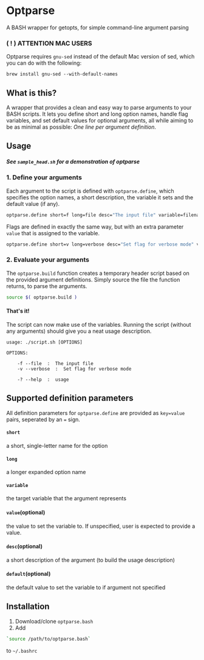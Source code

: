 # Optparse
A BASH wrapper for getopts, for simple command-line argument parsing

### ( ! ) ATTENTION MAC USERS
Optparse requires `gnu-sed` instead of the default Mac version of sed, which you can do with the following:
```
brew install gnu-sed --with-default-names
```

## What is this?
A wrapper that provides a clean and easy way to parse arguments to your BASH scripts. It lets you define short and long option names, handle flag variables, and set default values for optional arguments, all while aiming to be as minimal as possible: *One line per argument definition*.

## Usage
##### See `sample_head.sh` for a demonstration of optparse
### 1. Define your arguments

Each argument to the script is defined with `optparse.define`, which specifies the option names, a short description, the variable it sets and the default value (if any).

```bash
optparse.define short=f long=file desc="The input file" variable=filename
```

Flags are defined in exactly the same way, but with an extra parameter `value` that is assigned to the variable.

```bash
optparse.define short=v long=verbose desc="Set flag for verbose mode" variable=verbose_mode value=true default=false
```

### 2. Evaluate your arguments
The `optparse.build` function creates a temporary header script based on the provided argument definitions. Simply source the file the function returns, to parse the arguments.

```bash
source $( optparse.build )
```

#### That's it!
The script can now make use of the variables. Running the script (without any arguments) should give you a neat usage description.

    usage: ./script.sh [OPTIONS]

    OPTIONS:

        -f --file  :  The input file
    	-v --verbose  :  Set flag for verbose mode

    	-? --help  :  usage

## Supported definition parameters
All definition parameters for `optparse.define` are provided as `key=value` pairs, seperated by an `=` sign.
#### `short`
a short, single-letter name for the option
#### `long`
a longer expanded option name
#### `variable`
the target variable that the argument represents
#### `value`(optional)
the value to set the variable to. If unspecified, user is expected to provide a value.
#### `desc`(optional)
a short description of the argument (to build the usage description)
#### `default`(optional)
the default value to set the variable to if argument not specified

## Installation
1. Download/clone `optparse.bash`
2. Add

```bash
`source /path/to/optparse.bash`
```
to `~/.bashrc`

